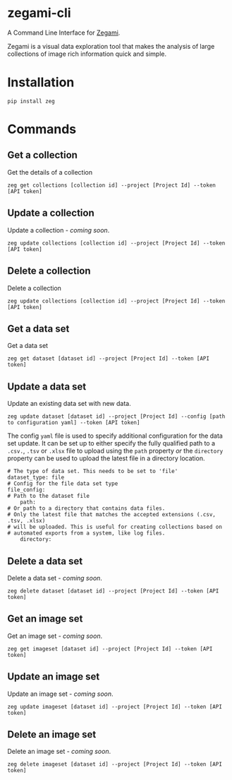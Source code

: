 # zegami-cli
A Command Line Interface for [Zegami](https://www.zegami.com).

Zegami is a visual data exploration tool that makes the analysis of large collections of image rich information quick and simple.

# Installation
```
pip install zeg
```

# Commands

## Get a collection
Get the details of a collection
```
zeg get collections [collection id] --project [Project Id] --token [API token]
```

## Update a collection
Update a collection - *coming soon*.
```
zeg update collections [collection id] --project [Project Id] --token [API token]
```

## Delete a collection
Delete a collection
```
zeg update collections [collection id] --project [Project Id] --token [API token]
```

## Get a data set
Get a data set
```
zeg get dataset [dataset id] --project [Project Id] --token [API token]
```

## Update a data set
Update an existing data set with new data.
```
zeg update dataset [dataset id] --project [Project Id] --config [path to configuration yaml] --token [API token]
```

The config `yaml` file is used to specify additional configuration for the data set update. It can be set up to either specify the fully qualified path to a `.csv.`, `.tsv` or `.xlsx` file to upload using the `path` property *or* the `directory` property can be used to upload the latest file in a directory location.
```
# The type of data set. This needs to be set to 'file'
dataset_type: file
# Config for the file data set type
file_config:
# Path to the dataset file
    path: 
# Or path to a directory that contains data files.
# Only the latest file that matches the accepted extensions (.csv, .tsv, .xlsx)
# will be uploaded. This is useful for creating collections based on
# automated exports from a system, like log files.
    directory:
```

## Delete a data set
Delete a data set - *coming soon*.
```
zeg delete dataset [dataset id] --project [Project Id] --token [API token]
```

## Get an image set
Get an image set - *coming soon*.
```
zeg get imageset [dataset id] --project [Project Id] --token [API token]
```

## Update an image set
Update an image set - *coming soon*.
```
zeg update imageset [dataset id] --project [Project Id] --token [API token]
```

## Delete an image set
Delete an image set - *coming soon*.
```
zeg delete imageset [dataset id] --project [Project Id] --token [API token]
```

